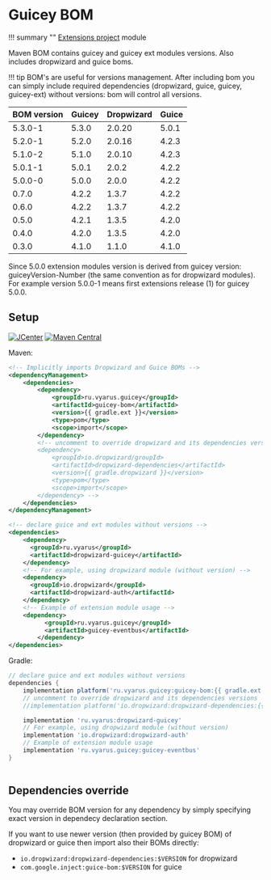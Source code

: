 # Guicey BOM

!!! summary ""
    [Extensions project](https://github.com/xvik/dropwizard-guicey-ext/tree/master/guicey-bom) module

Maven BOM contains guicey and guicey ext modules versions. Also includes dropwizard and guice boms.

!!! tip
    BOM's are useful for versions management. After including bom you can simply include required dependencies
    (dropwizard, guice, guicey, guicey-ext) without versions: bom will control all versions.

| BOM version | Guicey | Dropwizard | Guice |
|-------------|--------|------------|-------|
| 5.3.0-1     | 5.3.0  | 2.0.20     | 5.0.1 |
| 5.2.0-1     | 5.2.0  | 2.0.16     | 4.2.3 |
| 5.1.0-2     | 5.1.0  | 2.0.10     | 4.2.3 |
| 5.0.1-1     | 5.0.1  | 2.0.2      | 4.2.2 |
| 5.0.0-0     | 5.0.0  | 2.0.0      | 4.2.2 |
| 0.7.0       | 4.2.2  | 1.3.7      | 4.2.2 |
| 0.6.0       | 4.2.2  | 1.3.7      | 4.2.2 |
| 0.5.0       | 4.2.1  | 1.3.5      | 4.2.0 |
| 0.4.0       | 4.2.0  | 1.3.5      | 4.2.0 |
| 0.3.0       | 4.1.0  | 1.1.0      | 4.1.0 |

Since 5.0.0 extension modules version is derived from guicey version: guiceyVersion-Number 
(the same convention as for dropwizard modules). For example version 5.0.0-1 means
first extensions release (1) for guicey 5.0.0. 

## Setup

[![JCenter](https://img.shields.io/bintray/v/vyarus/xvik/dropwizard-guicey-ext.svg?label=jcenter)](https://bintray.com/vyarus/xvik/dropwizard-guicey-ext/_latestVersion)
[![Maven Central](https://img.shields.io/maven-central/v/ru.vyarus.guicey/guicey-bom.svg?style=flat)](https://maven-badges.herokuapp.com/maven-central/ru.vyarus.guicey/guicey-bom)


Maven:

```xml
<!-- Implicitly imports Dropwizard and Guice BOMs -->
<dependencyManagement>
    <dependencies>
        <dependency>
            <groupId>ru.vyarus.guicey</groupId>
            <artifactId>guicey-bom</artifactId>
            <version>{{ gradle.ext }}</version>
            <type>pom</type>
            <scope>import</scope>
        </dependency>  
        <!-- uncomment to override dropwizard and its dependencies versions  
        <dependency>
            <groupId>io.dropwizard/groupId>
            <artifactId>dropwizard-dependencies</artifactId>
            <version>{{ gradle.dropwizard }}</version>
            <type>pom</type>
            <scope>import</scope>
        </dependency> --> 
    </dependencies>
</dependencyManagement>

<!-- declare guice and ext modules without versions -->
<dependencies>
    <dependency>
      <groupId>ru.vyarus</groupId>
      <artifactId>dropwizard-guicey</artifactId>
    </dependency>
    <!-- For example, using dropwizard module (without version) -->
    <dependency>
      <groupId>io.dropwizard</groupId>
      <artifactId>dropwizard-auth</artifactId>
    </dependency>
    <!-- Example of extension module usage -->
    <dependency>
          <groupId>ru.vyarus.guicey</groupId>
          <artifactId>guicey-eventbus</artifactId>
        </dependency>
</dependencies>
```

Gradle:

```groovy
// declare guice and ext modules without versions 
dependencies {
    implementation platform('ru.vyarus.guicey:guicey-bom:{{ gradle.ext }}')
    // uncomment to override dropwizard and its dependencies versions    
    //implementation platform('io.dropwizard:dropwizard-dependencies:{{ gradle.dropwizard }}')

    implementation 'ru.vyarus:dropwizard-guicey'
    // For example, using dropwizard module (without version)
    implementation 'io.dropwizard:dropwizard-auth'
    // Example of extension module usage
    implementation 'ru.vyarus.guicey:guicey-eventbus' 
}
    
```

## Dependencies override

You may override BOM version for any dependency by simply specifying exact version in dependecy declaration section.

If you want to use newer version (then provided by guicey BOM) of dropwizard or guice then import also their BOMs directly:

* `io.dropwizard:dropwizard-dependencies:$VERSION` for dropwizard
* `com.google.inject:guice-bom:$VERSION` for guice

